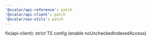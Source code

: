 ```yaml
---
'@scalar/api-reference': patch
'@scalar/api-client': patch
'@scalar/oas-utils': patch
---
```


fix(api-client): strict TS config (enable noUncheckedIndexedAccess)
